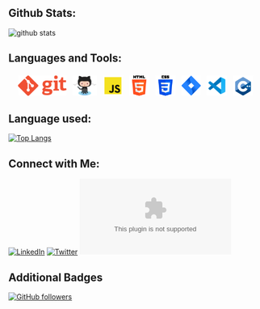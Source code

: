 ## Github Stats:
![github stats](https://github-readme-stats.vercel.app/api?username=haiderali9-9)

## Languages and Tools:
<p align="center">
<img src="/Images/Git.png" alt="Python" height="40" style="vertical-align:top; margin:4px">
<img src="/Images/Octocat.png" alt="Javascript" height="40" style="vertical-align:top; margin:4px">
<img src="/Images/Javascript.png" alt="VS Code" height="40" style="vertical-align:top; margin:4px">
<img src="/Images/html.png" alt="VS Code" height="40" style="vertical-align:top; margin:4px">
<img src="/Images/css.png" alt="VS Code" height="40" style="vertical-align:top; margin:4px">
<img src="/Images/Jira.png" alt="VS Code" height="40" style="vertical-align:top; margin:4px">
<img src="/Images/VisualStudioCode.png" alt="VS Code" height="40" style="vertical-align:top; margin:4px">
<img src="/Images/C++.png" alt="VS Code" height="40" style="vertical-align:top; margin:4px">
</p>

## Language used:
[![Top Langs](https://github-readme-stats.vercel.app/api/top-langs/?username=haiderali9-9)](https://github.com/haiderali9-9/github-readme-stats)

## Connect with Me:
[![LinkedIn](https://img.shields.io/badge/LinkedIn-haiderali-blue)](https://www.linkedin.com/in/haider-ali-dhothar/)
[![Twitter](https://img.shields.io/twitter/follow/haidersarfraz6?style=social)](https://twitter.com/haidersarfraz6)
[![Email](https://img.shields.io/badge/Email-your%40email%40yandex.com)](mailto:mrhaiderali@yandex.com)


## Additional Badges
[![GitHub followers](https://img.shields.io/github/followers/haiderali9-9.svg?style=social)](https://github.com/haiderali9-9)



